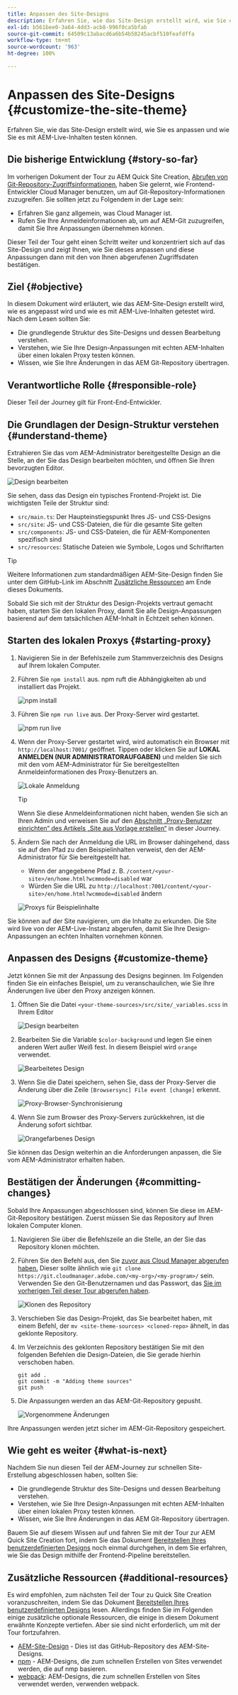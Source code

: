 ```yaml
---
title: Anpassen des Site-Designs
description: Erfahren Sie, wie das Site-Design erstellt wird, wie Sie es anpassen und wie Sie es mit AEM-Live-Inhalten testen können.
exl-id: b561bee0-3a64-4dd3-acb8-996f0ca5bfab
source-git-commit: 64509c13abacd6a6b54b58245acbf510feafdffa
workflow-type: tm+mt
source-wordcount: '963'
ht-degree: 100%

---
```


# Anpassen des Site-Designs {#customize-the-site-theme}

Erfahren Sie, wie das Site-Design erstellt wird, wie Sie es anpassen und wie Sie es mit AEM-Live-Inhalten testen können.

## Die bisherige Entwicklung {#story-so-far}

Im vorherigen Dokument der Tour zu AEM Quick Site Creation, [Abrufen von Git-Repository-Zugriffsinformationen](retrieve-access.md), haben Sie gelernt, wie Frontend-Entwickler Cloud Manager benutzen, um auf Git-Repository-Informationen zuzugreifen. Sie sollten jetzt zu Folgendem in der Lage sein:

* Erfahren Sie ganz allgemein, was Cloud Manager ist.
* Rufen Sie Ihre Anmeldeinformationen ab, um auf AEM-Git zuzugreifen, damit Sie Ihre Anpassungen übernehmen können.

Dieser Teil der Tour geht einen Schritt weiter und konzentriert sich auf das Site-Design und zeigt Ihnen, wie Sie dieses anpassen und diese Anpassungen dann mit den von Ihnen abgerufenen Zugriffsdaten bestätigen.

## Ziel {#objective}

In diesem Dokument wird erläutert, wie das AEM-Site-Design erstellt wird, wie es angepasst wird und wie es mit AEM-Live-Inhalten getestet wird. Nach dem Lesen sollten Sie:

* Die grundlegende Struktur des Site-Designs und dessen Bearbeitung verstehen.
* Verstehen, wie Sie Ihre Design-Anpassungen mit echten AEM-Inhalten über einen lokalen Proxy testen können.
* Wissen, wie Sie Ihre Änderungen in das AEM Git-Repository übertragen.

## Verantwortliche Rolle {#responsible-role}

Dieser Teil der Journey gilt für Front-End-Entwickler.

## Die Grundlagen der Design-Struktur verstehen {#understand-theme}

Extrahieren Sie das vom AEM-Administrator bereitgestellte Design an die Stelle, an der Sie das Design bearbeiten möchten, und öffnen Sie Ihren bevorzugten Editor.

![Design bearbeiten](assets/edit-theme.png)

Sie sehen, dass das Design ein typisches Frontend-Projekt ist. Die wichtigsten Teile der Struktur sind:

* `src/main.ts`: Der Haupteinstiegspunkt Ihres JS- und CSS-Designs
* `src/site`: JS- und CSS-Dateien, die für die gesamte Site gelten
* `src/components`: JS- und CSS-Dateien, die für AEM-Komponenten spezifisch sind
* `src/resources`: Statische Dateien wie Symbole, Logos und Schriftarten

>[!TIP]
>
>Weitere Informationen zum standardmäßigen AEM-Site-Design finden Sie unter dem GitHub-Link im Abschnitt [Zusätzliche Ressourcen](#additional-resources) am Ende dieses Dokuments.

Sobald Sie sich mit der Struktur des Design-Projekts vertraut gemacht haben, starten Sie den lokalen Proxy, damit Sie alle Design-Anpassungen basierend auf dem tatsächlichen AEM-Inhalt in Echtzeit sehen können.

## Starten des lokalen Proxys {#starting-proxy}

1. Navigieren Sie in der Befehlszeile zum Stammverzeichnis des Designs auf Ihrem lokalen Computer.
1. Führen Sie `npm install` aus. npm ruft die Abhängigkeiten ab und installiert das Projekt.

   ![npm install](assets/npm-install.png)

1. Führen Sie `npm run live` aus. Der Proxy-Server wird gestartet.

   ![npm run live](assets/npm-run-live.png)

1. Wenn der Proxy-Server gestartet wird, wird automatisch ein Browser mit `http://localhost:7001/` geöffnet. Tippen oder klicken Sie auf **LOKAL ANMELDEN (NUR ADMINISTRATORAUFGABEN)** und melden Sie sich mit den vom AEM-Administrator für Sie bereitgestellten Anmeldeinformationen des Proxy-Benutzers an.

   ![Lokale Anmeldung](assets/sign-in-locally.png)

   >[!TIP]
   >
   >Wenn Sie diese Anmeldeinformationen nicht haben, wenden Sie sich an Ihren Admin und verweisen Sie auf den [Abschnitt „Proxy-Benutzer einrichten“ des Artikels „Site aus Vorlage erstellen“](/help/journey-sites/quick-site/create-site.md#proxy-user) in dieser Journey.

1. Ändern Sie nach der Anmeldung die URL im Browser dahingehend, dass sie auf den Pfad zu den Beispielinhalten verweist, den der AEM-Administrator für Sie bereitgestellt hat.

   * Wenn der angegebene Pfad z. B. `/content/<your-site>/en/home.html?wcmmode=disabled` war
   * Würden Sie die URL zu `http://localhost:7001/content/<your-site>/en/home.html?wcmmode=disabled` ändern

   ![Proxys für Beispielinhalte](assets/proxied-sample-content.png)

Sie können auf der Site navigieren, um die Inhalte zu erkunden. Die Site wird live von der AEM-Live-Instanz abgerufen, damit Sie Ihre Design-Anpassungen an echten Inhalten vornehmen können.

## Anpassen des Designs {#customize-theme}

Jetzt können Sie mit der Anpassung des Designs beginnen. Im Folgenden finden Sie ein einfaches Beispiel, um zu veranschaulichen, wie Sie Ihre Änderungen live über den Proxy anzeigen können.

1. Öffnen Sie die Datei `<your-theme-sources>/src/site/_variables.scss` in Ihrem Editor

   ![Design bearbeiten](assets/edit-theme.png)

1. Bearbeiten Sie die Variable `$color-background` und legen Sie einen anderen Wert außer Weiß fest. In diesem Beispiel wird `orange` verwendet.

   ![Bearbeitetes Design](assets/edited-theme.png)

1. Wenn Sie die Datei speichern, sehen Sie, dass der Proxy-Server die Änderung über die Zeile `[Browsersync] File event [change]` erkennt.

   ![Proxy-Browser-Synchronisierung](assets/proxy-browsersync.png)

1. Wenn Sie zum Browser des Proxy-Servers zurückkehren, ist die Änderung sofort sichtbar.

   ![Orangefarbenes Design](assets/orange-theme.png)

Sie können das Design weiterhin an die Anforderungen anpassen, die Sie vom AEM-Administrator erhalten haben.

## Bestätigen der Änderungen {#committing-changes}

Sobald Ihre Anpassungen abgeschlossen sind, können Sie diese im AEM-Git-Repository bestätigen. Zuerst müssen Sie das Repository auf Ihren lokalen Computer klonen.

1. Navigieren Sie über die Befehlszeile an die Stelle, an der Sie das Repository klonen möchten.
1. Führen Sie den Befehl aus, den Sie [zuvor aus Cloud Manager abgerufen haben.](retrieve-access.md) Dieser sollte ähnlich wie `git clone https://git.cloudmanager.adobe.com/<my-org>/<my-program>/` sein. Verwenden Sie den Git-Benutzernamen und das Passwort, das [Sie im vorherigen Teil dieser Tour abgerufen haben](retrieve-access.md).

   ![Klonen des Repository](assets/clone-repo.png)

1. Verschieben Sie das Design-Projekt, das Sie bearbeitet haben, mit einem Befehl, der `mv <site-theme-sources> <cloned-repo>` ähnelt, in das geklonte Repository.
1. Im Verzeichnis des geklonten Repository bestätigen Sie mit den folgenden Befehlen die Design-Dateien, die Sie gerade hierhin verschoben haben.

   ```text
   git add .
   git commit -m "Adding theme sources"
   git push
   ```

1. Die Anpassungen werden an das AEM-Git-Repository gepusht.

   ![Vorgenommene Änderungen](assets/changes-committed.png)

Ihre Anpassungen werden jetzt sicher im AEM-Git-Repository gespeichert.

## Wie geht es weiter {#what-is-next}

Nachdem Sie nun diesen Teil der AEM-Journey zur schnellen Site-Erstellung abgeschlossen haben, sollten Sie:

* Die grundlegende Struktur des Site-Designs und dessen Bearbeitung verstehen.
* Verstehen, wie Sie Ihre Design-Anpassungen mit echten AEM-Inhalten über einen lokalen Proxy testen können.
* Wissen, wie Sie Ihre Änderungen in das AEM Git-Repository übertragen.

Bauem Sie auf diesem Wissen auf und fahren Sie mit der Tour zur AEM Quick Site Creation fort, indem Sie das Dokument [Bereitstellen Ihres benutzerdefinierten Designs](deploy-theme.md) noch einmal durchgehen, in dem Sie erfahren, wie Sie das Design mithilfe der Frontend-Pipeline bereitstellen.

## Zusätzliche Ressourcen {#additional-resources}

Es wird empfohlen, zum nächsten Teil der Tour zu Quick Site Creation voranzuschreiten, indem Sie das Dokument [Bereitstellen Ihres benutzerdefinierten Designs](deploy-theme.md) lesen. Allerdings finden Sie im Folgenden einige zusätzliche optionale Ressourcen, die einige in diesem Dokument erwähnte Konzepte vertiefen. Aber sie sind nicht erforderlich, um mit der Tour fortzufahren.

* [AEM-Site-Design](https://github.com/adobe/aem-site-template-standard-theme-e2e) - Dies ist das GitHub-Repository des AEM-Site-Designs.
* [npm](https://www.npmjs.com) - AEM-Designs, die zum schnellen Erstellen von Sites verwendet werden, die auf nmp basieren.
* [webpack](https://webpack.js.org): AEM-Designs, die zum schnellen Erstellen von Sites verwendet werden, verwenden webpack.
